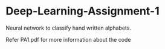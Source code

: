 # Deep-Learning-Assignment-1
Neural network to classify hand written alphabets.

Refer PA1.pdf for more information about the code
